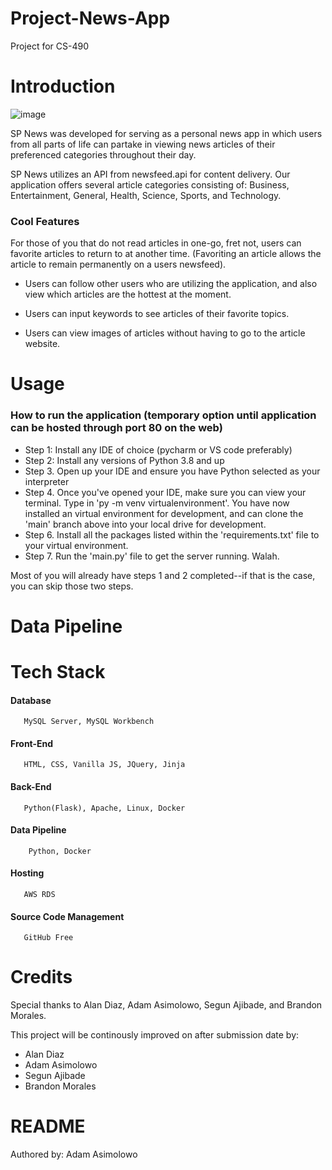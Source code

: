 # Project-News-App
Project for CS-490

# Introduction
![image](https://user-images.githubusercontent.com/64811750/146578253-20ee72a9-92f6-42d0-adb8-6394c8fe964c.png)

SP News was developed for serving as a personal news app in which users from all parts of life can partake in viewing news articles of their preferenced categories throughout their day.

SP News utilizes an API from newsfeed.api for content delivery. Our application offers several article categories consisting of: Business, Entertainment, General, Health, Science, Sports, and Technology.

### Cool Features
For those of you that do not read articles in one-go, fret not, users can favorite articles to return to at another time. (Favoriting an article  allows the article to remain permanently on a users newsfeed).

* Users can follow other users who are utilizing the application, and also view which articles are the hottest at the moment.

* Users can input keywords to see articles of their favorite topics.

* Users can view images of articles without having to go to the article website.

# Usage

### How to run the application (temporary option until application can be hosted through port 80 on the web)
* Step 1: Install any IDE of choice (pycharm or VS code preferably)
* Step 2: Install any versions of Python 3.8 and up
* Step 3. Open up your IDE and ensure you have Python selected as your interpreter
* Step 4. Once you've opened your IDE, make sure you can view your terminal. Type in 'py -m venv virtualenvironment'. You have now installed an virtual environment for development, and can clone the 'main' branch above into your local drive for development.
* Step 6. Install all the packages listed within the 'requirements.txt' file to your virtual environment. 
* Step 7. Run the 'main.py' file to get the server running. Walah.

Most of you will already have steps 1 and 2 completed--if that is the case, you can skip those two steps.

# Data Pipeline

# 

# Tech Stack
   #### Database
       MySQL Server, MySQL Workbench

   #### Front-End
       HTML, CSS, Vanilla JS, JQuery, Jinja

   #### Back-End
       Python(Flask), Apache, Linux, Docker
   
   #### Data Pipeline
        Python, Docker
   #### Hosting
       AWS RDS
       
   #### Source Code Management
       GitHub Free 
# Credits

Special thanks to Alan Diaz, Adam Asimolowo, Segun Ajibade, and Brandon Morales.

This project will be continously improved on after submission date by:
* Alan Diaz
* Adam Asimolowo
* Segun Ajibade
* Brandon Morales


# README 
Authored by: Adam Asimolowo
